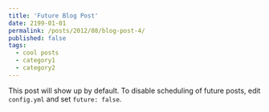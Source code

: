 ```yaml
---
title: 'Future Blog Post'
date: 2199-01-01
permalink: /posts/2012/08/blog-post-4/
published: false
tags:
  - cool posts
  - category1
  - category2
---
```

This post will show up by default. To disable scheduling of future posts, edit `config.yml` and set `future: false`.
